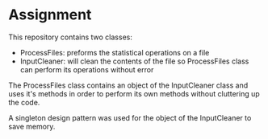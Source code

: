 # Assignment
This repository contains two classes: 
  - ProcessFiles: preforms the statistical operations on a file
  - InputCleaner: will clean the contents of the file so ProcessFiles class can perform its operations without error

The ProcessFiles class contains an object of the InputCleaner class and uses it's methods
in order to perform its own methods without cluttering up the code.

A singleton design pattern was used for the object of the InputCleaner to save memory.  

  
